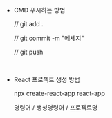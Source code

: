 - CMD 푸시하는 방법

  // git add .

  // git commit -m "메세지"

  // git push

<br>

- React 프로젝트 생성 방법

  npx create-react-app react-app
  
  명령어 / 생성명령어 / 프로젝트명
